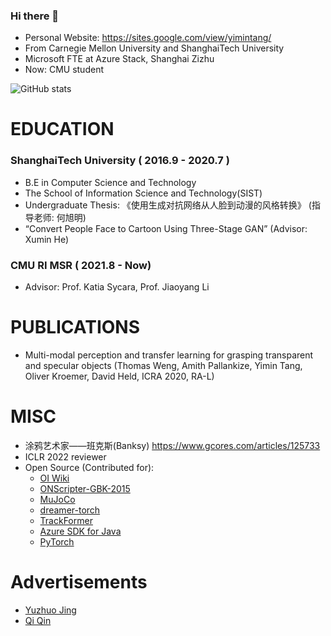 ### Hi there 👋  
- Personal Website: https://sites.google.com/view/yimintang/
- From Carnegie Mellon University and ShanghaiTech University
- Microsoft FTE at Azure Stack, Shanghai Zizhu 
- Now: CMU student

![GitHub stats](https://github-readme-stats.vercel.app/api?username=TachikakaMin&bg_color=30,6190e8,a7bfe8&title_color=fff&text_color=fff)

# EDUCATION
### ShanghaiTech University  ( 2016.9 - 2020.7 )

- B.E in Computer Science and Technology
- The School of Information Science and Technology(SIST)
- Undergraduate Thesis: 《使用生成对抗网络从人脸到动漫的风格转换》 (指导老师: 何旭明) 
- “Convert People Face to Cartoon Using Three-Stage GAN” (Advisor: Xumin He)


### CMU RI MSR ( 2021.8 - Now)

- Advisor: Prof. Katia Sycara, Prof. Jiaoyang Li

# PUBLICATIONS

- Multi-modal perception and transfer learning for grasping transparent and specular objects (Thomas Weng, Amith Pallankize, Yimin Tang, Oliver Kroemer, David Held, ICRA 2020, RA-L)


# MISC

- 涂鸦艺术家——班克斯(Banksy)   https://www.gcores.com/articles/125733
- ICLR 2022 reviewer
- Open Source (Contributed for):
  - [OI Wiki](https://github.com/OI-wiki/OI-wiki)
  - [ONScripter-GBK-2015](https://github.com/ljkgpxs/onscripter-GBK-2015)
  - [MuJoCo](https://github.com/deepmind/mujoco)
  - [dreamer-torch](https://github.com/jsikyoon/dreamer-torch)
  - [TrackFormer](https://github.com/timmeinhardt/trackformer)
  - [Azure SDK for Java](https://github.com/Azure/azure-sdk-for-java)
  - [PyTorch](https://github.com/pytorch/pytorch)
# Advertisements

- [Yuzhuo Jing](https://osdi.dev)
- [Qi Qin](https://leoq7.com/)



<!--
**TachikakaMin/TachikakaMin** is a ✨ _special_ ✨ repository because its `README.md` (this file) appears on your GitHub profile.

Here are some ideas to get you started:

- 🔭 I’m currently working on ...
- 🌱 I’m currently learning ...
- 👯 I’m looking to collaborate on ...
- 🤔 I’m looking for help with ...
- 💬 Ask me about ...
- 📫 How to reach me: ...
- 😄 Pronouns: ...
- ⚡ Fun fact: ...
-->
